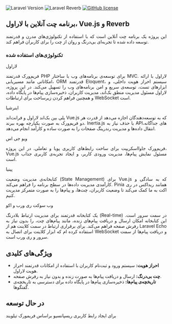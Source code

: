 

![Laravel Version](https://img.shields.io/badge/Laravel-11-blue)
![Laravel Reverb](https://img.shields.io/badge/Reverb-1.4.0-green)
[![GitHub license](https://img.shields.io/badge/license-GPL%202-gold.svg)](https://opensource.org/licenses/GPL-2.0)




## برنامه چت آنلاین با لاراول، Vue.js و Reverb

<p align="justify">
این پروژه یک برنامه چت آنلاین است که با استفاده از تکنولوژی‌های مدرن و قدرتمند توسعه داده شده تا تجربه‌ای بی‌درنگ و روان از چت را برای کاربران فراهم کند.

### تکنولوژی‌های استفاده شده


لاراول 
<p align="justify">
    فریم‌ورک قدرتمند PHP برای توسعه‌ی برنامه‌های وب با ساختار MVC. لاراول با ارائه امکاناتی مانند مسیریابی، ORM قدرتمند Eloquent، سیستم احراز هویت داخلی، و ابزارهای تست، توسعه‌ی سریع و امن برنامه‌های وب را تسهیل می‌کند. در این پروژه، لاراول مسئول مدیریت منطق بک‌اند، مدیریت کاربران، ذخیره‌سازی پیام‌ها در پایگاه داده، و همچنین فراهم کردن زیرساخت برای ارتباطات WebSocket است.

اینرشیا<br/>
<p align="justify">
 پلی بین بک‌اند لاراول و فرانت‌اند Vue.js که به توسعه‌دهندگان اجازه می‌دهد از قدرت هر دو فریم‌ورک به صورت یکپارچه بهره ببرند. Inertia.js با حذف نیاز به APIهای جداگانه، انتقال داده‌ها و مدیریت رندرینگ صفحات را به صورت ساده و کارآمد انجام می‌دهد.

ویو جی اس <br/>
<p align="justify">
فریم‌ورک جاوااسکریپت برای ساخت رابط‌های کاربری پویا و تعاملی. در این پروژه، Vue.js مسئول نمایش پیام‌ها، مدیریت ورودی کاربر، و ایجاد تجربه‌ی کاربری جذاب است.

پینیا<br/> 
<p align="justify">
کتابخانه‌ی مدیریت وضعیت (State Management) برای Vue.js که به سادگی و کارآمدی مدیریت داده‌ها در سطح برنامه را فراهم می‌کند. Pinia همانند ریداکس در ری اکت به ما کمک می‌کند تا وضعیت کاربران، چت‌ها، و پیام‌ها را به صورت متمرکز مدیریت کنیم.

وب سوکت ری ورب و اکو<br/>
<p align="justify">
یک کتابخانه قدرتمند برای مدیریت ارتباط بلادرنگ (Real-time) در سمت سرور است. این کتابخانه امکان ارسال و دریافت پیام‌های زنده، مانند پیام‌های چت، را بدون نیاز به رفرش صفحه فراهم می‌کند. برای برقراری ارتباط در سمت کلاینت هم از Laravel Echo استفاده کرده ام که ابزار کلاینت برای اتصال به WebSocket و دریافت پیام‌ها از سمت سرور و ری ورب است.
    
## ویژگی‌های کلیدی

*   **احراز هویت:** سیستم ورود و ثبت‌نام کاربران با استفاده از امکانات قدرتمند احراز هویت لاراول.
*   **چت بی‌درنگ:** ارسال و دریافت پیام‌ها به صورت زنده و بدون نیاز به رفرش صفحه.
*   **تاریخچه‌ی پیام‌ها:** ذخیره‌سازی پیام‌ها در پایگاه داده برای دسترسی به تاریخچه‌ی گفتگوها.

## در حال توسعه
برای ایجاد رابط کاربری ریسپانسیو براساس فریمورک تیلویند



